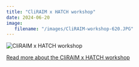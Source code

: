 ```yaml
---
title: "CliRAIM x HATCH workshop"
date: 2024-06-20
image: 
   filename: "/images/CliRAIM-workshop-620.JPG" 
---
```


![CliRAIM x HATCH workshop](/images/CliRAIM-workshop-620.JPG)


[Read more about the CliRAIM x HATCH workshop](https://www.linkedin.com/feed/update/urn:li:activity:7212162136247001089)